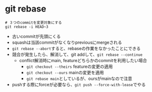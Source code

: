 # git rebase

```shell
# ３つのcommitを変更対象にする
git rebase -i HEAD~3
```

* 古いcommitが先頭にくる
* squashは当該commitがなくなりpreviousにmergeされる
* `git rebase --abort`すると、rebaseの作業をなかったことにできる
* 競合が発生したら、解消して、git addして、`git rebase --continue`
  * conflict解消時にmain, featureどちらかのcommitを利用したい場合
    * `git checkout --theirs` featureの変更の適用
    * `git checkout --ours` mainの変更を適用
    * `git rebase main`としているが、oursがmainなので注意
* pushする際にforceが必要なら、`git push --force-with-lease`でやる
